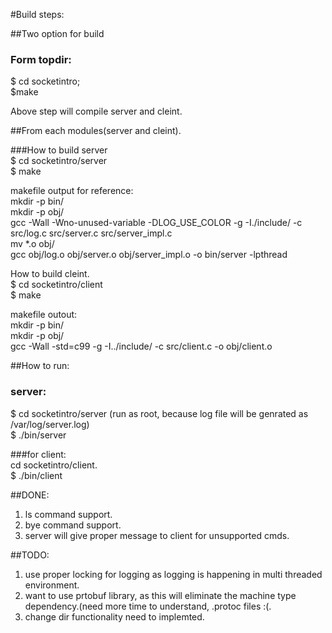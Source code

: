 #Build steps:  

##Two option for build   

### Form topdir:  
$ cd socketintro;  
$make  

Above step will compile server and cleint.  

##From each modules(server and cleint).  

###How to build server  
$ cd socketintro/server  
$ make  

makefile output for reference:  
	mkdir -p bin/  
	mkdir -p obj/  
	gcc -Wall  -Wno-unused-variable  -DLOG_USE_COLOR -g -I./include/ -c src/log.c src/server.c src/server_impl.c  
	mv *.o obj/  
	gcc  obj/log.o obj/server.o obj/server_impl.o -o bin/server -lpthread  
    	

How to build cleint.   
$ cd socketintro/client   
$ make  

makefile outout:   
   mkdir -p bin/  
   mkdir -p obj/  
   gcc -Wall -std=c99 -g -I../include/ -c src/client.c -o obj/client.o  


##How to run:   
### server:  
$ cd socketintro/server (run as root, because log file will be
    genrated as /var/log/server.log)  
$ ./bin/server  

###for client:  
cd socketintro/client.  
$ ./bin/client  

##DONE:  
1) ls command support.  
2) bye command support.  
3) server will give proper message to client for unsupported cmds.  

##TODO:  
1) use proper locking for logging as logging is happening in multi
   threaded environment.  
2) want to use prtobuf library, as this will eliminate the machine
   type dependency.(need more time to understand, .protoc files :(.  
3) change dir functionality need to implemted.  
